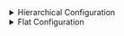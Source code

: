 <details>
  <summary>Hierarchical Configuration</summary>

  ```python
  def hello_world():
      print("Hello, World1!")
  ```

</details>

<details>
  <summary>Flat Configuration</summary>

  ```python
  def hello_world():
      print("Hello, World2!")
  ```

</details>

